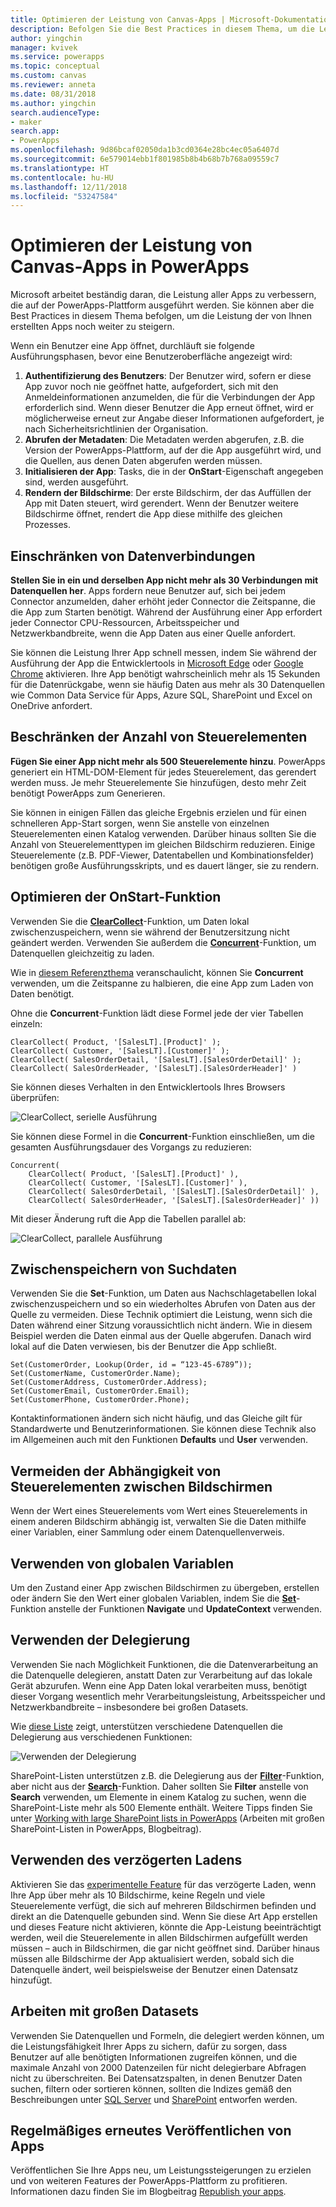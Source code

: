 ```yaml
---
title: Optimieren der Leistung von Canvas-Apps | Microsoft-Dokumentation
description: Befolgen Sie die Best Practices in diesem Thema, um die Leistung von Canvas-Apps zu steigern, die Sie in PowerApps erstellen.
author: yingchin
manager: kvivek
ms.service: powerapps
ms.topic: conceptual
ms.custom: canvas
ms.reviewer: anneta
ms.date: 08/31/2018
ms.author: yingchin
search.audienceType:
- maker
search.app:
- PowerApps
ms.openlocfilehash: 9d86bcaf02050da1b3cd0364e28bc4ec05a6407d
ms.sourcegitcommit: 6e579014ebb1f801985b8b4b68b7b768a09559c7
ms.translationtype: HT
ms.contentlocale: hu-HU
ms.lasthandoff: 12/11/2018
ms.locfileid: "53247584"
---
```

# <a name="optimize-canvas-app-performance-in-powerapps"></a>Optimieren der Leistung von Canvas-Apps in PowerApps
Microsoft arbeitet beständig daran, die Leistung aller Apps zu verbessern, die auf der PowerApps-Plattform ausgeführt werden. Sie können aber die Best Practices in diesem Thema befolgen, um die Leistung der von Ihnen erstellten Apps noch weiter zu steigern.

Wenn ein Benutzer eine App öffnet, durchläuft sie folgende Ausführungsphasen, bevor eine Benutzeroberfläche angezeigt wird: 
1. **Authentifizierung des Benutzers**: Der Benutzer wird, sofern er diese App zuvor noch nie geöffnet hatte, aufgefordert, sich mit den Anmeldeinformationen anzumelden, die für die Verbindungen der App erforderlich sind. Wenn dieser Benutzer die App erneut öffnet, wird er möglicherweise erneut zur Angabe dieser Informationen aufgefordert, je nach Sicherheitsrichtlinien der Organisation. 
2. **Abrufen der Metadaten**: Die Metadaten werden abgerufen, z.B. die Version der PowerApps-Plattform, auf der die App ausgeführt wird, und die Quellen, aus denen Daten abgerufen werden müssen. 
3. **Initialisieren der App**: Tasks, die in der **OnStart**-Eigenschaft angegeben sind, werden ausgeführt. 
4. **Rendern der Bildschirme**: Der erste Bildschirm, der das Auffüllen der App mit Daten steuert, wird gerendert. Wenn der Benutzer weitere Bildschirme öffnet, rendert die App diese mithilfe des gleichen Prozesses.  

## <a name="limit-data-connections"></a>Einschränken von Datenverbindungen 
**Stellen Sie in ein und derselben App nicht mehr als 30 Verbindungen mit Datenquellen her**. Apps fordern neue Benutzer auf, sich bei jedem Connector anzumelden, daher erhöht jeder Connector die Zeitspanne, die die App zum Starten benötigt. Während der Ausführung einer App erfordert jeder Connector CPU-Ressourcen, Arbeitsspeicher und Netzwerkbandbreite, wenn die App Daten aus einer Quelle anfordert. 

Sie können die Leistung Ihrer App schnell messen, indem Sie während der Ausführung der App die Entwicklertools in [Microsoft Edge](https://docs.microsoft.com/microsoft-edge/devtools-guide/network) oder [Google Chrome](https://developers.google.com/web/tools/chrome-devtools/network-performance/) aktivieren. Ihre App benötigt wahrscheinlich mehr als 15 Sekunden für die Datenrückgabe, wenn sie häufig Daten aus mehr als 30 Datenquellen wie Common Data Service für Apps, Azure SQL, SharePoint und Excel on OneDrive anfordert.  

## <a name="limit-the-number-of-controls"></a>Beschränken der Anzahl von Steuerelementen 
**Fügen Sie einer App nicht mehr als 500 Steuerelemente hinzu**. PowerApps generiert ein HTML-DOM-Element für jedes Steuerelement, das gerendert werden muss. Je mehr Steuerelemente Sie hinzufügen, desto mehr Zeit benötigt PowerApps zum Generieren. 

Sie können in einigen Fällen das gleiche Ergebnis erzielen und für einen schnelleren App-Start sorgen, wenn Sie anstelle von einzelnen Steuerelementen einen Katalog verwenden. Darüber hinaus sollten Sie die Anzahl von Steuerelementtypen im gleichen Bildschirm reduzieren. Einige Steuerelemente (z.B. PDF-Viewer, Datentabellen und Kombinationsfelder) benötigen große Ausführungsskripts, und es dauert länger, sie zu rendern. 

## <a name="optimize-the-onstart-function"></a>Optimieren der OnStart-Funktion
Verwenden Sie die [**ClearCollect**](functions/function-clear-collect-clearcollect.md)-Funktion, um Daten lokal zwischenzuspeichern, wenn sie während der Benutzersitzung nicht geändert werden. Verwenden Sie außerdem die [**Concurrent**](functions/function-concurrent.md)-Funktion, um Datenquellen gleichzeitig zu laden.

Wie in [diesem Referenzthema](functions/function-concurrent.md) veranschaulicht, können Sie **Concurrent** verwenden, um die Zeitspanne zu halbieren, die eine App zum Laden von Daten benötigt.

Ohne die **Concurrent**-Funktion lädt diese Formel jede der vier Tabellen einzeln:

    ClearCollect( Product, '[SalesLT].[Product]' );
    ClearCollect( Customer, '[SalesLT].[Customer]' );
    ClearCollect( SalesOrderDetail, '[SalesLT].[SalesOrderDetail]' );
    ClearCollect( SalesOrderHeader, '[SalesLT].[SalesOrderHeader]' )

Sie können dieses Verhalten in den Entwicklertools Ihres Browsers überprüfen:

![ClearCollect, serielle Ausführung](./media/performance-tips/perfconcurrent1.png)
    
Sie können diese Formel in die **Concurrent**-Funktion einschließen, um die gesamten Ausführungsdauer des Vorgangs zu reduzieren:

    Concurrent( 
        ClearCollect( Product, '[SalesLT].[Product]' ),
        ClearCollect( Customer, '[SalesLT].[Customer]' ),
        ClearCollect( SalesOrderDetail, '[SalesLT].[SalesOrderDetail]' ),
        ClearCollect( SalesOrderHeader, '[SalesLT].[SalesOrderHeader]' ))
        
Mit dieser Änderung ruft die App die Tabellen parallel ab: 

![ClearCollect, parallele Ausführung](./media/performance-tips/perfconcurrent2.png)  

## <a name="cache-lookup-data"></a>Zwischenspeichern von Suchdaten
Verwenden Sie die **Set**-Funktion, um Daten aus Nachschlagetabellen lokal zwischenzuspeichern und so ein wiederholtes Abrufen von Daten aus der Quelle zu vermeiden. Diese Technik optimiert die Leistung, wenn sich die Daten während einer Sitzung voraussichtlich nicht ändern. Wie in diesem Beispiel werden die Daten einmal aus der Quelle abgerufen. Danach wird lokal auf die Daten verwiesen, bis der Benutzer die App schließt. 

    Set(CustomerOrder, Lookup(Order, id = “123-45-6789”));
    Set(CustomerName, CustomerOrder.Name);
    Set(CustomerAddress, CustomerOrder.Address);
    Set(CustomerEmail, CustomerOrder.Email);
    Set(CustomerPhone, CustomerOrder.Phone);

Kontaktinformationen ändern sich nicht häufig, und das Gleiche gilt für Standardwerte und Benutzerinformationen. Sie können diese Technik also im Allgemeinen auch mit den Funktionen **Defaults** und **User** verwenden. 

## <a name="avoid-controls-dependency-between-screens"></a>Vermeiden der Abhängigkeit von Steuerelementen zwischen Bildschirmen
Wenn der Wert eines Steuerelements vom Wert eines Steuerelements in einem anderen Bildschirm abhängig ist, verwalten Sie die Daten mithilfe einer Variablen, einer Sammlung oder einem Datenquellenverweis.

## <a name="use-global-variables"></a>Verwenden von globalen Variablen
Um den Zustand einer App zwischen Bildschirmen zu übergeben, erstellen oder ändern Sie den Wert einer globalen Variablen, indem Sie die [**Set**](functions/function-set.md)-Funktion anstelle der Funktionen **Navigate** und **UpdateContext** verwenden.

## <a name="use-delegation"></a>Verwenden der Delegierung
Verwenden Sie nach Möglichkeit Funktionen, die die Datenverarbeitung an die Datenquelle delegieren, anstatt Daten zur Verarbeitung auf das lokale Gerät abzurufen. Wenn eine App Daten lokal verarbeiten muss, benötigt dieser Vorgang wesentlich mehr Verarbeitungsleistung, Arbeitsspeicher und Netzwerkbandbreite – insbesondere bei großen Datasets.

Wie [diese Liste](delegation-list.md) zeigt, unterstützen verschiedene Datenquellen die Delegierung aus verschiedenen Funktionen:

![Verwenden der Delegierung](./media/performance-tips/perfdelegation1.png)

SharePoint-Listen unterstützen z.B. die Delegierung aus der [**Filter**](functions/function-filter-lookup.md)-Funktion, aber nicht aus der [**Search**](functions/function-filter-lookup.md)-Funktion. Daher sollten Sie **Filter** anstelle von **Search** verwenden, um Elemente in einem Katalog zu suchen, wenn die SharePoint-Liste mehr als 500 Elemente enthält. Weitere Tipps finden Sie unter [Working with large SharePoint lists in PowerApps](https://powerapps.microsoft.com/blog/powerapps-now-supports-working-with-more-than-256-items-in-sharepoint-lists/) (Arbeiten mit großen SharePoint-Listen in PowerApps, Blogbeitrag). 

## <a name="use-delayed-load"></a>Verwenden des verzögerten Ladens
Aktivieren Sie das [experimentelle Feature](working-with-experimental.md) für das verzögerte Laden, wenn Ihre App über mehr als 10 Bildschirme, keine Regeln und viele Steuerelemente verfügt, die sich auf mehreren Bildschirmen befinden und direkt an die Datenquelle gebunden sind. Wenn Sie diese Art App erstellen und dieses Feature nicht aktivieren, könnte die App-Leistung beeinträchtigt werden, weil die Steuerelemente in allen Bildschirmen aufgefüllt werden müssen – auch in Bildschirmen, die gar nicht geöffnet sind. Darüber hinaus müssen alle Bildschirme der App aktualisiert werden, sobald sich die Datenquelle ändert, weil beispielsweise der Benutzer einen Datensatz hinzufügt.

## <a name="working-with-large-data-sets"></a>Arbeiten mit großen Datasets
Verwenden Sie Datenquellen und Formeln, die delegiert werden können, um die Leistungsfähigkeit Ihrer Apps zu sichern, dafür zu sorgen, dass Benutzer auf alle benötigten Informationen zugreifen können, und die maximale Anzahl von 2000 Datenzeilen für nicht delegierbare Abfragen nicht zu überschreiten. Bei Datensatzspalten, in denen Benutzer Daten suchen, filtern oder sortieren können, sollten die Indizes gemäß den Beschreibungen unter [SQL Server](https://docs.microsoft.com/sql/relational-databases/sql-server-index-design-guide?view=sql-server-2017) und [SharePoint](https://support.office.com/article/Add-an-index-to-a-SharePoint-column-f3f00554-b7dc-44d1-a2ed-d477eac463b0) entworfen werden.  

## <a name="republish-apps-regularly"></a>Regelmäßiges erneutes Veröffentlichen von Apps
Veröffentlichen Sie Ihre Apps neu, um Leistungssteigerungen zu erzielen und von weiteren Features der PowerApps-Plattform zu profitieren. Informationen dazu finden Sie im Blogbeitrag [Republish your apps](https://powerapps.microsoft.com/blog/republish-your-apps-to-get-performance-improvements-and-additional-features/).
